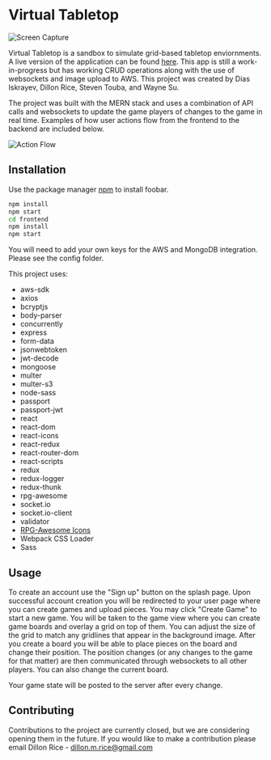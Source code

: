 # Virtual Tabletop

![Screen Capture](https://files.slack.com/files-pri/T03GU501J-F018NKS5MEE/project-virtual-tabletop.png)

Virtual Tabletop is a sandbox to simulate grid-based tabletop enviornments. A live version of the application can be found [here](https://virtualtabletop.herokuapp.com/). This app is still a work-in-progress but has working CRUD operations along with the use of websockets and image upload to AWS. This project was created by Dias Iskrayev, Dillon Rice, Steven Touba, and Wayne Su.

The project was built with the MERN stack and uses a combination of API calls and websockets to update the game players of changes to the game in real time. Examples of how user actions flow from the frontend to the backend are included below.

![Action Flow](https://i.imgur.com/Ov2BxIm.png)



## Installation

Use the package manager [npm](https://pip.pypa.io/en/stable/) to install foobar.

```bash
npm install
npm start
cd frontend
npm install
npm start
```


You will need to add your own keys for the AWS and MongoDB integration. Please see the config folder.

This project uses:
  * aws-sdk
  * axios
  * bcryptjs
  * body-parser
  * concurrently
  * express
  * form-data
  * jsonwebtoken
  * jwt-decode
  * mongoose
  * multer
  * multer-s3
  * node-sass
  * passport
  * passport-jwt
  * react
  * react-dom
  * react-icons
  * react-redux
  * react-router-dom
  * react-scripts
  * redux
  * redux-logger
  * redux-thunk
  * rpg-awesome
  * socket.io
  * socket.io-client
  * validator
  * [RPG-Awesome Icons](https://nagoshiashumari.github.io/Rpg-Awesome/)
  * Webpack CSS Loader
  * Sass

## Usage

To create an account use the "Sign up" button on the splash page. Upon successful account creation you will be redirected to your user page where you can create games and upload pieces. You may click "Create Game" to start a new game. You will be taken to the game view where you can create game boards and overlay a grid on top of them. You can adjust the size of the grid to match any gridlines that appear in the background image. After you create a board you will be able to place pieces on the board and change their position. The position changes (or any changes to the game for that matter) are then communicated through websockets to all other players. You can also change the current board.

Your game state will be posted to the server after every change.

## Contributing
Contributions to the project are currently closed, but we are considering opening them in the future. If you would like to make a contribution please email Dillon Rice - dillon.m.rice@gmail.com

